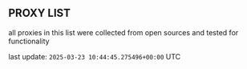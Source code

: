 ## PROXY LIST

all proxies in this list were collected from open sources and tested for functionality

last update: `2025-03-23 10:44:45.275496+00:00` UTC